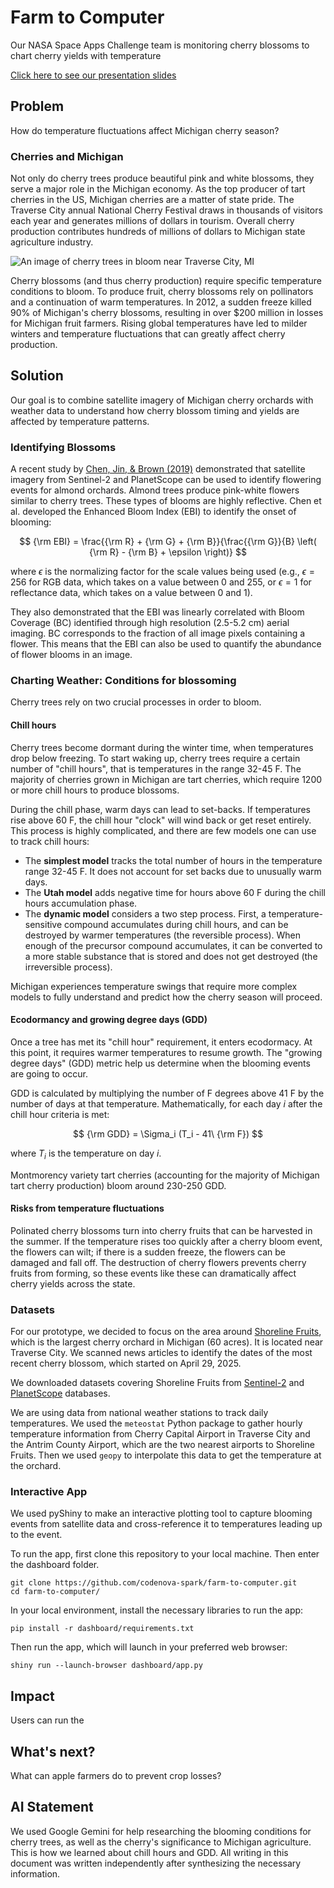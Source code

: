 # Farm to Computer

Our NASA Space Apps Challenge team is monitoring cherry blossoms to chart cherry yields with temperature

[Click here to see our presentation slides](https://drive.google.com/file/d/1n8_Ed5kfiNfeTvaMkJb6jXVrHmSvs-mF/view?usp=sharing)

## Problem

How do temperature fluctuations affect Michigan cherry season?

### Cherries and Michigan

Not only do cherry trees produce beautiful pink and white blossoms, they serve a major role in the Michigan economy. As the top producer of tart cherries in the US, Michigan cherries are a matter of state pride. The Traverse City annual National Cherry Festival draws in thousands of visitors each year and generates millions of dollars in tourism. Overall cherry production contributes hundreds of millions of dollars to Michigan state agriculture industry.

![An image of cherry trees in bloom near Traverse City, MI](https://assets.simpleviewinc.com/sv-traversecity/image/upload/c_fill,h_491,q_100,w_1440/v1/cms_resources/cms_resources/cms_resources/cms_resources/clients/traversecity/1_Cherry_Blossoms_922eab3d-0357-47df-a773-203fade5440b.jpg)

Cherry blossoms (and thus cherry production) require specific temperature conditions to bloom. To produce fruit, cherry blossoms rely on pollinators and a continuation of warm temperatures. In 2012, a sudden freeze killed 90% of Michigan's cherry blossoms, resulting in over $200 million in losses for Michigan fruit farmers. Rising global temperatures have led to milder winters and temperature fluctuations that can greatly affect cherry production.

## Solution

Our goal is to combine satellite imagery of Michigan cherry orchards with weather data to understand how cherry blossom timing and yields are affected by temperature patterns.

### Identifying Blossoms

A recent study by [Chen, Jin, & Brown (2019)](https://www.sciencedirect.com/science/article/pii/S092427161930190X) demonstrated that satellite imagery from Sentinel-2 and PlanetScope can be used to identify flowering events for almond orchards. Almond trees produce pink-white flowers similar to cherry trees. These types of blooms are highly reflective. Chen et al. developed the Enhanced Bloom Index (EBI) to identify the onset of blooming:

$$ {\rm EBI} = \frac{{\rm R} + {\rm G} + {\rm B}}{\frac{{\rm G}}{B} \left( {\rm R} - {\rm B} + \epsilon \right)} $$

where $\epsilon$ is the normalizing factor for the scale values being used (e.g., $\epsilon = 256$ for RGB data, which takes on a value between 0 and 255, or $\epsilon = 1$ for reflectance data, which takes on a value between 0 and 1).

They also demonstrated that the EBI was linearly correlated with Bloom Coverage (BC) identified through high resolution (2.5-5.2 cm) aerial imaging. BC corresponds to the fraction of all image pixels containing a flower. This means that the EBI can also be used to quantify the abundance of flower blooms in an image.

### Charting Weather: Conditions for blossoming

Cherry trees rely on two crucial processes in order to bloom. 

#### Chill hours

Cherry trees become dormant during the winter time, when temperatures drop below freezing. To start waking up, cherry trees require a certain number of "chill hours", that is temperatures in the range 32-45 F. The majority of cherries grown in Michigan are tart cherries, which require 1200 or more chill hours to produce blossoms.

During the chill phase, warm days can lead to set-backs. If temperatures rise above 60 F, the chill hour "clock" will wind back or get reset entirely. This process is highly complicated, and there are few models one can use to track chill hours:
- The **simplest model** tracks the total number of hours in the temperature range 32-45 F. It does not account for set backs due to unusually warm days.
- The **Utah model** adds negative time for hours above 60 F during the chill hours accumulation phase.
- The **dynamic model** considers a two step process. First, a temperature-sensitive compound accumulates during chill hours, and can be destroyed by warmer temperatures (the reversible process). When enough of the precursor compound accumulates, it can be converted to a more stable substance that is stored and does not get destroyed (the irreversible process).

Michigan experiences temperature swings that require more complex models to fully understand and predict how the cherry season will proceed.

#### Ecodormancy and growing degree days (GDD)

Once a tree has met its "chill hour" requirement, it enters ecodormacy. At this point, it requires warmer temperatures to resume growth. The "growing degree days" (GDD) metric help us determine when the blooming events are going to occur.

GDD is calculated by multiplying the number of F degrees above 41 F by the number of days at that temperature. Mathematically, for each day $i$ after the chill hour criteria is met:

$$ {\rm GDD} = \Sigma_i (T_i - 41\ {\rm F}) $$

where $T_i$ is the temperature on day $i$.

Montmorency variety tart cherries (accounting for the majority of Michigan tart cherry production) bloom around 230-250 GDD.

#### Risks from temperature fluctuations

Polinated cherry blossoms turn into cherry fruits that can be harvested in the summer. If the temperature rises too quickly after a cherry bloom event, the flowers can wilt; if there is a sudden freeze, the flowers can be damaged and fall off. The destruction of cherry flowers prevents cherry fruits from forming, so these events like these can dramatically affect cherry yields across the state.

### Datasets

For our prototype, we decided to focus on the area around [Shoreline Fruits](https://www.shorelinefruit.com/about/our-story), which is the largest cherry orchard in Michigan (60 acres). It is located near Traverse City. We scanned news articles to identify the dates of the most recent cherry blossom, which started on April 29, 2025.

We downloaded datasets covering Shoreline Fruits from [Sentinel-2](https://www.esa.int/Applications/Observing_the_Earth/Copernicus/Sentinel-2) and [PlanetScope](https://earth.esa.int/eogateway/missions/planetscope) databases. 

We are using data from national weather stations to track daily temperatures. We used the `meteostat` Python package to gather hourly temperature information from Cherry Capital Airport in Traverse City and the Antrim County Airport, which are the two nearest airports to Shoreline Fruits. Then we used `geopy` to interpolate this data to get the temperature at the orchard.

### Interactive App

We used pyShiny to make an interactive plotting tool to capture blooming events from satellite data and cross-reference it to temperatures leading up to the event. 

To run the app, first clone this repository to your local machine. Then enter the dashboard folder.
```
git clone https://github.com/codenova-spark/farm-to-computer.git
cd farm-to-computer/
```

In your local environment, install the necessary libraries to run the app:
```
pip install -r dashboard/requirements.txt
```

Then run the app, which will launch in your preferred web browser:
```
shiny run --launch-browser dashboard/app.py
```

## Impact

Users can run the 

## What's next?

What can apple farmers do to prevent crop losses?

## AI Statement

We used Google Gemini for help researching the blooming conditions for cherry trees, as well as the cherry's significance to Michigan agriculture. This is how we learned about chill hours and GDD. All writing in this document was written independently after synthesizing the necessary information.


